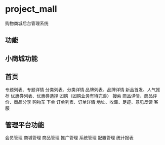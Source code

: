 # project_mall
购物商城后台管理系统
## 功能
## 小商城功能
## 首页
专题列表、专题详情
分类列表、分类详情
品牌列表、品牌详情
新品首发、人气推荐
优惠券列表、优惠券选择
团购（团购业务有待完善）
搜索
商品详情、商品评价、商品分享
购物车
下单
订单列表、订单详情
地址、收藏、足迹、意见反馈
客服
## 管理平台功能
会员管理
商城管理
商品管理
推广管理
系统管理
配置管理
统计报表
